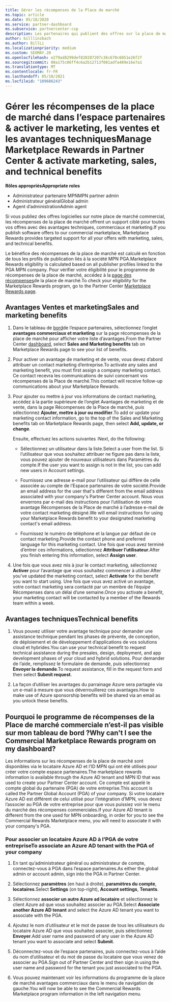 ```yaml
---
title: Gérer les récompenses de la Place de marché
ms.topic: article
ms.date: 05/18/2020
ms.service: partner-dashboard
ms.subservice: partnercenter-csp
description: Les partenaires qui publient des offres sur la place de marché commerciale peuvent bénéficier d’avantages qui proposent un support marketing.
author: billlinzbach
ms.author: BillLi
ms.localizationpriority: medium
ms.custom: SEOMAY.20
ms.openlocfilehash: e279ad8299def820287207c36c670c6051e26f2f
ms.sourcegitcommit: 08a175c06ff4c6a2b12713f081adfa489e16e7a1
ms.translationtype: MT
ms.contentlocale: fr-FR
ms.lasthandoff: 05/10/2021
ms.locfileid: "109686243"
---
```

# <a name="manage-marketplace-rewards-in-partner-center--activate-marketing-sales-and-technical-benefits"></a><span data-ttu-id="a1fb9-103">Gérer les récompenses de la place de marché dans l’espace partenaires & activer le marketing, les ventes et les avantages techniques</span><span class="sxs-lookup"><span data-stu-id="a1fb9-103">Manage Marketplace Rewards in Partner Center & activate marketing, sales, and technical benefits</span></span>

<span data-ttu-id="a1fb9-104">**Rôles appropriés**</span><span class="sxs-lookup"><span data-stu-id="a1fb9-104">**Appropriate roles**</span></span>

- <span data-ttu-id="a1fb9-105">Administrateur partenaire MPN</span><span class="sxs-lookup"><span data-stu-id="a1fb9-105">MPN partner admin</span></span>
- <span data-ttu-id="a1fb9-106">Administrateur général</span><span class="sxs-lookup"><span data-stu-id="a1fb9-106">Global admin</span></span>
- <span data-ttu-id="a1fb9-107">Agent d’administration</span><span class="sxs-lookup"><span data-stu-id="a1fb9-107">Admin agent</span></span>

<span data-ttu-id="a1fb9-108">Si vous publiez des offres logicielles sur notre place de marché commercial, les récompenses de la place de marché offrent un support ciblé pour toutes vos offres avec des avantages techniques, commerciaux et marketing.</span><span class="sxs-lookup"><span data-stu-id="a1fb9-108">If you  publish software offers to our commercial marketplace, Marketplace Rewards provides targeted support for all your offers with marketing, sales, and technical benefits.</span></span>

<span data-ttu-id="a1fb9-109">Le bénéfice des récompenses de la place de marché est calculé en fonction de tous les profils de publication liés à la société MPN PGA.</span><span class="sxs-lookup"><span data-stu-id="a1fb9-109">Marketplace Rewards eligibility is calculated based on all publisher profiles linked to the PGA MPN company.</span></span> <span data-ttu-id="a1fb9-110">Pour vérifier votre éligibilité pour le programme de récompenses de la place de marché, accédez à la [page des récompenses](https://partner.microsoft.com/dashboard/mpn/program/commercialmarketplace)de la place de marché.</span><span class="sxs-lookup"><span data-stu-id="a1fb9-110">To check your eligibility for the Marketplace Rewards program, go to the Partner Center [Marketplace Rewards page](https://partner.microsoft.com/dashboard/mpn/program/commercialmarketplace).</span></span>

## <a name="sales-and-marketing-benefits"></a><span data-ttu-id="a1fb9-111">Avantages Ventes et marketing</span><span class="sxs-lookup"><span data-stu-id="a1fb9-111">Sales and marketing benefits</span></span>

1. <span data-ttu-id="a1fb9-112">Dans le tableau de [bord](https://partner.microsoft.com/dashboard)de l’espace partenaires, sélectionnez l’onglet **avantages commerciaux et marketing** sur la page récompenses de la place de marché pour afficher votre liste d’avantages.</span><span class="sxs-lookup"><span data-stu-id="a1fb9-112">From the Partner Center [dashboard](https://partner.microsoft.com/dashboard), select **Sales and Marketing benefits** tab on Marketplace Rewards page to see your list of benefits.</span></span> 

2. <span data-ttu-id="a1fb9-113">Pour activer un avantage de marketing et de vente, vous devez d’abord attribuer un contact marketing d’entreprise.</span><span class="sxs-lookup"><span data-stu-id="a1fb9-113">To activate any sales and marketing benefit, you must first assign a company marketing contact.</span></span> <span data-ttu-id="a1fb9-114">Ce contact recevra les communications de suivi concernant vos récompenses de la Place de marché.</span><span class="sxs-lookup"><span data-stu-id="a1fb9-114">This contact will receive follow-up communications about your Marketplace Rewards.</span></span>

3. <span data-ttu-id="a1fb9-115">Pour ajouter ou mettre à jour vos informations de contact marketing, accédez à la partie supérieure de l’onglet Avantages de marketing et de vente, dans la page Récompenses de la Place de marché, puis sélectionnez **Ajouter, mettre à jour ou modifier**.</span><span class="sxs-lookup"><span data-stu-id="a1fb9-115">To add or update your marketing contact information, go to the top of the Sales and Marketing benefits tab on Marketplace Rewards page, then select **Add, update, or change**.</span></span> 

   <span data-ttu-id="a1fb9-116">Ensuite, effectuez les actions suivantes :</span><span class="sxs-lookup"><span data-stu-id="a1fb9-116">Next, do the following:</span></span>

   - <span data-ttu-id="a1fb9-117">Sélectionnez un utilisateur dans la liste.</span><span class="sxs-lookup"><span data-stu-id="a1fb9-117">Select a user from the list.</span></span> <span data-ttu-id="a1fb9-118">Si l’utilisateur que vous souhaitez attribuer ne figure pas dans la liste, vous pouvez ajouter de nouveaux utilisateurs dans Paramètres du compte.</span><span class="sxs-lookup"><span data-stu-id="a1fb9-118">If the user you want to assign is not in the list, you can add new users in Account settings.</span></span>

   - <span data-ttu-id="a1fb9-119">Fournissez une adresse e-mail pour l’utilisateur qui diffère de celle associée au compte de l’Espace partenaires de votre société.</span><span class="sxs-lookup"><span data-stu-id="a1fb9-119">Provide an email address for the user that's different from the email address associated with your company's Partner Center account.</span></span> <span data-ttu-id="a1fb9-120">Nous vous enverrons par e-mail des instructions pour l’utilisation de votre avantage Récompenses de la Place de marché à l’adresse e-mail de votre contact marketing désigné.</span><span class="sxs-lookup"><span data-stu-id="a1fb9-120">We will email instructions for using your Marketplace Rewards benefit to your designated marketing contact's email address.</span></span>

   - <span data-ttu-id="a1fb9-121">Fournissez le numéro de téléphone et la langue par défaut de ce contact marketing.</span><span class="sxs-lookup"><span data-stu-id="a1fb9-121">Provide the contact phone and preferred language for this marketing contact.</span></span> <span data-ttu-id="a1fb9-122">Une fois que vous avez terminé d’entrer ces informations, sélectionnez **Attribuer l’utilisateur**.</span><span class="sxs-lookup"><span data-stu-id="a1fb9-122">After you finish entering this information, select **Assign user**.</span></span>

4. <span data-ttu-id="a1fb9-123">Une fois que vous avez mis à jour le contact marketing, sélectionnez **Activer** pour l’avantage que vous souhaitez commencer à utiliser.</span><span class="sxs-lookup"><span data-stu-id="a1fb9-123">After you’ve updated the marketing contact, select **Activate** for the benefit you want to start using.</span></span> <span data-ttu-id="a1fb9-124">Une fois que vous avez activé un avantage, votre contact marketing sera contacté par un membre de l’équipe Récompenses dans un délai d’une semaine.</span><span class="sxs-lookup"><span data-stu-id="a1fb9-124">Once you activate a benefit, your marketing contact will be contacted by a member of the Rewards team within a week.</span></span>

## <a name="technical-benefits"></a><span data-ttu-id="a1fb9-125">Avantages techniques</span><span class="sxs-lookup"><span data-stu-id="a1fb9-125">Technical benefits</span></span>

1. <span data-ttu-id="a1fb9-126">Vous pouvez utiliser votre avantage technique pour demander une assistance technique pendant les phases de prévente, de conception, de déploiement et de développement d’applications de vos solutions cloud et hybrides.</span><span class="sxs-lookup"><span data-stu-id="a1fb9-126">You can use your technical benefit to request technical assistance during the presales, design, deployment, and app development phases of your cloud and hybrid solutions.</span></span> <span data-ttu-id="a1fb9-127">Pour demander de l’aide, remplissez le formulaire de demande, puis sélectionnez **Envoyer la demande**.</span><span class="sxs-lookup"><span data-stu-id="a1fb9-127">To request assistance, fill in the request form and then select **Submit request**.</span></span>

2. <span data-ttu-id="a1fb9-128">La façon d’utiliser les avantages du parrainage Azure sera partagée via un e-mail à mesure que vous déverrouillerez ces avantages.</span><span class="sxs-lookup"><span data-stu-id="a1fb9-128">How to make use of Azure sponsorship benefits will be shared via an email as you unlock these benefits.</span></span>

## <a name="why-cant-i-see-the-commercial-marketplace-rewards-program-on-my-dashboard"></a><span data-ttu-id="a1fb9-129">Pourquoi le programme de récompenses de la Place de marché commerciale n’est-il pas visible sur mon tableau de bord ?</span><span class="sxs-lookup"><span data-stu-id="a1fb9-129">Why can't I see the Commercial Marketplace Rewards program on my dashboard?</span></span>

<span data-ttu-id="a1fb9-130">Les informations sur les récompenses de la place de marché sont disponibles via le locataire Azure AD et l’ID MPN qui ont été utilisés pour créer votre compte espace partenaires.</span><span class="sxs-lookup"><span data-stu-id="a1fb9-130">The marketplace rewards information is available through the Azure AD tenant and MPN ID that was used to create your Partner Center account.</span></span> <span data-ttu-id="a1fb9-131">Ce compte est appelé le compte global du partenaire (PGA) de votre entreprise.</span><span class="sxs-lookup"><span data-stu-id="a1fb9-131">This account is called the Partner Global Account (PGA) of your company.</span></span> <span data-ttu-id="a1fb9-132">Si votre locataire Azure AD est différent de celui utilisé pour l’intégration d’MPN, vous devez l’associer au PGA de votre entreprise pour que vous puissiez voir le menu du marché des récompenses commerciales.</span><span class="sxs-lookup"><span data-stu-id="a1fb9-132">If your Azure AD tenant is different from the  one used for MPN onboarding, in order for you to see the Commercial Rewards Marketplace menu, you will need to associate it with your company's PGA.</span></span>

### <a name="to-associate-an-azure-ad-tenant-with-the-pga-of-your-company"></a><span data-ttu-id="a1fb9-133">Pour associer un locataire Azure AD à l’PGA de votre entreprise</span><span class="sxs-lookup"><span data-stu-id="a1fb9-133">To associate an Azure AD tenant with the PGA of your company</span></span>

1. <span data-ttu-id="a1fb9-134">En tant qu’administrateur général ou administrateur de compte, connectez-vous à PGA dans l’espace partenaires.</span><span class="sxs-lookup"><span data-stu-id="a1fb9-134">As either the global admin or account admin, sign into the PGA in Partner Center.</span></span>

2. <span data-ttu-id="a1fb9-135">Sélectionnez **paramètres** (en haut à droite), **paramètres du compte**, **locataires**.</span><span class="sxs-lookup"><span data-stu-id="a1fb9-135">Select **Settings** (on top-right), **Account settings**, **Tenants**.</span></span> 

3. <span data-ttu-id="a1fb9-136">Sélectionnez **associer un autre Azure ad locataire** et sélectionnez le client Azure ad que vous souhaitez associer au PGA.</span><span class="sxs-lookup"><span data-stu-id="a1fb9-136">Select **Associate another Azure AD tenant** and select the Azure AD tenant you want to associate with the PGA.</span></span>

4. <span data-ttu-id="a1fb9-137">Ajoutez le nom d’utilisateur et le mot de passe de tous les utilisateurs du locataire Azure AD que vous souhaitez associer, puis sélectionnez **Envoyer**.</span><span class="sxs-lookup"><span data-stu-id="a1fb9-137">Add user name and password of any user in the Azure AD tenant you want to associate and select **Submit**.</span></span>

5. <span data-ttu-id="a1fb9-138">Déconnectez-vous de l’espace partenaires, puis connectez-vous à l’aide du nom d’utilisateur et du mot de passe du locataire que vous venez de associer au PGA.</span><span class="sxs-lookup"><span data-stu-id="a1fb9-138">Sign out of Partner Center and then sign in using the user name and password for the tenant you just associated to the PGA.</span></span>

6. <span data-ttu-id="a1fb9-139">Vous pouvez maintenant voir les informations du programme de la place de marché avantages commerciaux dans le menu de navigation de gauche.</span><span class="sxs-lookup"><span data-stu-id="a1fb9-139">You will now be able to see the Commercial Rewards Marketplace program information in the left navigation menu.</span></span>

